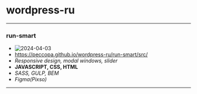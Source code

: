 # wordpress-ru
___
### run-smart
- ![2024-04-03](https://)
- https://peccopa.github.io/wordpress-ru/run-smart/src/
- *Responsive design, modal windows, slider*
- **JAVASCRIPT, CSS, HTML**
- *SASS, GULP, BEM*
- *Figma(Pixso)*
___
